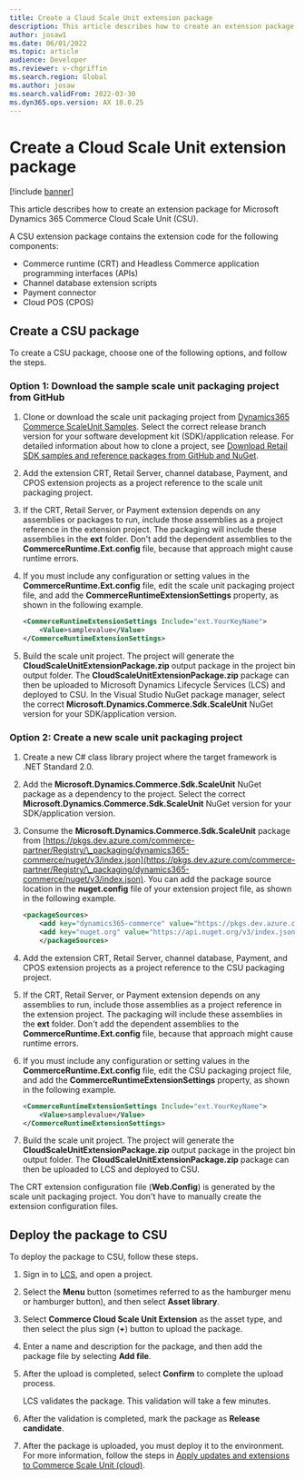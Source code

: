 ```yaml
---
title: Create a Cloud Scale Unit extension package
description: This article describes how to create an extension package for Microsoft Dynamics 365 Commerce Cloud Scale Unit (CSU).
author: josaw1
ms.date: 06/01/2022
ms.topic: article
audience: Developer
ms.reviewer: v-chgriffin
ms.search.region: Global
ms.author: josaw
ms.search.validFrom: 2022-03-30
ms.dyn365.ops.version: AX 10.0.25
---
```


# Create a Cloud Scale Unit extension package

[!include [banner](../includes/banner.md)]

This article describes how to create an extension package for Microsoft Dynamics 365 Commerce Cloud Scale Unit (CSU). 

A CSU extension package contains the extension code for the following components:

- Commerce runtime (CRT) and Headless Commerce application programming interfaces (APIs)
- Channel database extension scripts
- Payment connector
- Cloud POS (CPOS)

## Create a CSU package

To create a CSU package, choose one of the following options, and follow the steps.

### Option 1: Download the sample scale unit packaging project from GitHub

1. Clone or download the scale unit packaging project from [Dynamics365 Commerce ScaleUnit Samples](https://github.com/microsoft/Dynamics365Commerce.ScaleUnit). Select the correct release branch version for your software development kit (SDK)/application release. For detailed information about how to clone a project, see [Download Retail SDK samples and reference packages from GitHub and NuGet](retail-sdk/sdk-github.md).
1. Add the extension CRT, Retail Server, channel database, Payment, and CPOS extension projects as a project reference to the scale unit packaging project.
1. If the CRT, Retail Server, or Payment extension depends on any assemblies or packages to run, include those assemblies as a project reference in the extension project. The packaging will include these assemblies in the **ext** folder. Don't add the dependent assemblies to the **CommerceRuntime.Ext.config** file, because that approach might cause runtime errors.
1. If you must include any configuration or setting values in the **CommerceRuntime.Ext.config** file, edit the scale unit packaging project file, and add the **CommerceRuntimeExtensionSettings** property, as shown in the following example.

    ```XML
    <CommerceRuntimeExtensionSettings Include="ext.YourKeyName">
        <Value>samplevalue</Value>
    </CommerceRuntimeExtensionSettings>
    ```

1. Build the scale unit project. The project will generate the **CloudScaleUnitExtensionPackage.zip** output package in the project bin output folder. The **CloudScaleUnitExtensionPackage.zip** package can then be uploaded to Microsoft Dynamics Lifecycle Services (LCS) and deployed to CSU. In the Visual Studio NuGet package manager, select the correct **Microsoft.Dynamics.Commerce.Sdk.ScaleUnit** NuGet version for your SDK/application version.

### Option 2: Create a new scale unit packaging project

1. Create a new C\# class library project where the target framework is .NET Standard 2.0.
1. Add the **Microsoft.Dynamics.Commerce.Sdk.ScaleUnit** NuGet package as a dependency to the project. Select the correct **Microsoft.Dynamics.Commerce.Sdk.ScaleUnit** NuGet version for your SDK/application version.
1. Consume the **Microsoft.Dynamics.Commerce.Sdk.ScaleUnit** package from [https://pkgs.dev.azure.com/commerce-partner/Registry/\_packaging/dynamics365-commerce/nuget/v3/index.json](https://pkgs.dev.azure.com/commerce-partner/Registry/\_packaging/dynamics365-commerce/nuget/v3/index.json). You can add the package source location in the **nuget.config** file of your extension project file, as shown in the following example.

    ```xml
    <packageSources>
        <add key="dynamics365-commerce" value="https://pkgs.dev.azure.com/commerce-partner/Registry/_packaging/dynamics365-commerce/nuget/v3/index.json" />
        <add key="nuget.org" value="https://api.nuget.org/v3/index.json" />
        </packageSources>
    ```

1. Add the extension CRT, Retail Server, channel database, Payment, and CPOS extension projects as a project reference to the CSU packaging project.
1. If the CRT, Retail Server, or Payment extension depends on any assemblies to run, include those assemblies as a project reference in the extension project. The packaging will include these assemblies in the **ext** folder. Don't add the dependent assemblies to the **CommerceRuntime.Ext.config** file, because that approach might cause runtime errors.
2. If you must include any configuration or setting values in the **CommerceRuntime.Ext.config** file, edit the CSU packaging project file, and add the **CommerceRuntimeExtensionSettings** property, as shown in the following example.
 
    ```XML
    <CommerceRuntimeExtensionSettings Include="ext.YourKeyName">
        <Value>samplevalue</Value>
    </CommerceRuntimeExtensionSettings>
    ```

1. Build the scale unit project. The project will generate the **CloudScaleUnitExtensionPackage.zip** output package in the project bin output folder. The **CloudScaleUnitExtensionPackage.zip** package can then be uploaded to LCS and deployed to CSU.

The CRT extension configuration file (**Web.Config**) is generated by the scale unit packaging project. You don't have to manually create the extension configuration files.

## Deploy the package to CSU

To deploy the package to CSU, follow these steps.

1. Sign in to [LCS](https://lcs.dynamics.com/v2), and open a project.
1. Select the **Menu** button (sometimes referred to as the hamburger menu or hamburger button), and then select **Asset library**.
1. Select **Commerce Cloud Scale Unit Extension** as the asset type, and then select the plus sign (**+**) button to upload the package.
1. Enter a name and description for the package, and then add the package file by selecting **Add file**.
1. After the upload is completed, select **Confirm** to complete the upload process.

    LCS validates the package. This validation will take a few minutes.

1. After the validation is completed, mark the package as **Release candidate**.
1. After the package is uploaded, you must deploy it to the environment. For more information, follow the steps in [Apply updates and extensions to Commerce Scale Unit (cloud)](../../fin-ops-core/dev-itpro/deployment/update-retail-channel.md).
